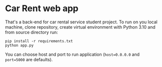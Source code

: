# Car Rent web app
That's a back-end for car rental service student project.
To run on you local machine, clone repository, create virtual environment with Python 3.10 and from source directory run:
```shell
pip install -r requirements.txt
python app.py
```
You can choose host and port to run application (`host=0.0.0.0` and `port=5000` are defaults).